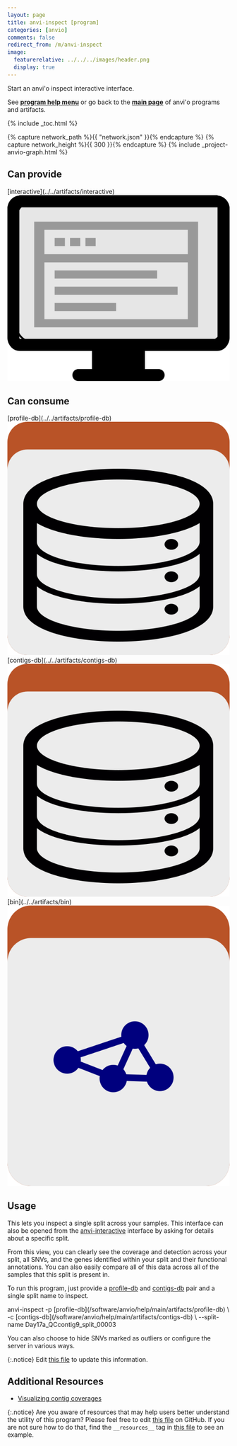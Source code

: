 ```yaml
---
layout: page
title: anvi-inspect [program]
categories: [anvio]
comments: false
redirect_from: /m/anvi-inspect
image:
  featurerelative: ../../../images/header.png
  display: true
---
```


Start an anvi&#x27;o inspect interactive interface.

See **[program help menu](../../../../vignette#anvi-inspect)** or go back to the **[main page](../../)** of anvi'o programs and artifacts.


{% include _toc.html %}
<div id="svg" class="subnetwork"></div>
{% capture network_path %}{{ "network.json" }}{% endcapture %}
{% capture network_height %}{{ 300 }}{% endcapture %}
{% include _project-anvio-graph.html %}


## Can provide

<p style="text-align: left" markdown="1"><span class="artifact-p">[interactive](../../artifacts/interactive) <img src="../../images/icons/DISPLAY.png" class="artifact-icon-mini" /></span></p>

## Can consume

<p style="text-align: left" markdown="1"><span class="artifact-r">[profile-db](../../artifacts/profile-db) <img src="../../images/icons/DB.png" class="artifact-icon-mini" /></span> <span class="artifact-r">[contigs-db](../../artifacts/contigs-db) <img src="../../images/icons/DB.png" class="artifact-icon-mini" /></span> <span class="artifact-r">[bin](../../artifacts/bin) <img src="../../images/icons/BIN.png" class="artifact-icon-mini" /></span></p>

## Usage


This lets you inspect a single split across your samples. This interface can also be opened from the <span class="artifact-n">[anvi-interactive](/software/anvio/help/main/programs/anvi-interactive)</span> interface by asking for details about a specific split.

From this view, you can clearly see the coverage and detection across your split, all SNVs, and the genes identified within your split and their functional annotations. You can also  easily compare all of this data across all of the samples that this split is present in.  

To run this program, just provide a <span class="artifact-n">[profile-db](/software/anvio/help/main/artifacts/profile-db)</span> and <span class="artifact-n">[contigs-db](/software/anvio/help/main/artifacts/contigs-db)</span> pair and a single split name to inspect. 

<div class="codeblock" markdown="1">
anvi&#45;inspect &#45;p <span class="artifact&#45;n">[profile&#45;db](/software/anvio/help/main/artifacts/profile&#45;db)</span> \
             &#45;c <span class="artifact&#45;n">[contigs&#45;db](/software/anvio/help/main/artifacts/contigs&#45;db)</span> \ 
             &#45;&#45;split&#45;name Day17a_QCcontig9_split_00003
</div>

You can also choose to hide SNVs marked as outliers or configure the server in various ways. 


{:.notice}
Edit [this file](https://github.com/merenlab/anvio/tree/master/anvio/docs/programs/anvi-inspect.md) to update this information.


## Additional Resources


* [Visualizing contig coverages](https://merenlab.org/2019/11/25/visualizing-coverages/)


{:.notice}
Are you aware of resources that may help users better understand the utility of this program? Please feel free to edit [this file](https://github.com/merenlab/anvio/tree/master/bin/anvi-inspect) on GitHub. If you are not sure how to do that, find the `__resources__` tag in [this file](https://github.com/merenlab/anvio/blob/master/bin/anvi-interactive) to see an example.
